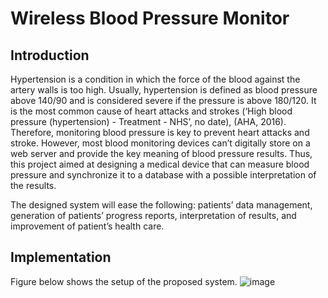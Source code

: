 # Wireless Blood Pressure Monitor 
## Introduction 
Hypertension is a condition in which the force of the blood against the artery walls is too high. Usually, hypertension is defined as blood pressure above 140/90 and is considered severe if the pressure is above 180/120. It is the most common cause of heart attacks and strokes (‘High blood pressure (hypertension) - Treatment - NHS’, no date), (AHA, 2016). Therefore, monitoring blood pressure is key to prevent heart attacks and stroke. However, most blood monitoring devices can’t digitally store on a web server and provide the key meaning of blood pressure results. Thus, this project aimed at designing a medical device that can measure blood pressure and synchronize it to a database with a possible interpretation of the results. 

The designed system will ease the following: patients’ data management, generation of patients’ progress reports, interpretation of results, and improvement of patient’s health care.

## Implementation 
Figure below shows the setup of the proposed system. 
![image](https://user-images.githubusercontent.com/64351671/173663263-523745d6-992e-49ee-b7cb-0b88f81be3fd.png)




